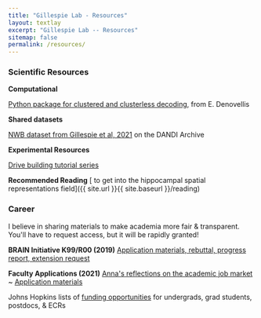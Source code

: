 ```yaml
---
title: "Gillespie Lab - Resources"
layout: textlay
excerpt: "Gillespie Lab -- Resources"
sitemap: false
permalink: /resources/
---
```


### Scientific Resources
**Computational**

[Python package for clustered and clusterless decoding](https://github.com/Eden-Kramer-Lab/replay_trajectory_classification), from E. Denovellis

**Shared datasets**

[NWB dataset from Gillespie et al, 2021](https://dandiarchive.org/dandiset/000115/0.210914.1732) on the DANDI Archive 

**Experimental Resources**

[Drive building tutorial series](https://youtu.be/2REESUK5LKs)

**Recommended Reading** [ to get into the hippocampal spatial representations field]({{ site.url }}{{ site.baseurl }}/reading) 


### Career
I believe in sharing materials to make academia more fair & transparent. You'll have to request access, but it will be rapidly granted! 

**BRAIN Initiative K99/R00 (2019)** [ Application materials, rebuttal, progress report, extension request](https://drive.google.com/drive/folders/1R5Pl7TitkIa5HdQH0LBTnCnkosFIC1n0?usp=sharing) 

**Faculty Applications (2021)** [ Anna's reflections on the academic job market ](https://drive.google.com/file/d/1iWgXoqqlHOeQYzKMSI176kF-W-DkRaJL/view?usp=sharing) ~ [ Application materials ](https://drive.google.com/drive/folders/1NO-0TC0NtO63ACdisLsQnGTT80trS1PL?usp=sharing) 

Johns Hopkins lists of [funding opportunities](https://research.jhu.edu/rdt/funding-opportunities/) for undergrads, grad students, postdocs, & ECRs





